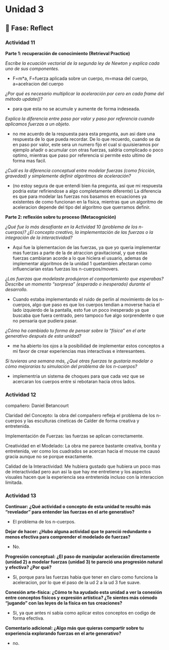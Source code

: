 # Unidad 3


## 🤔 Fase: Reflect


### Actividad 11

**Parte 1: recuperación de conocimiento (Retrieval Practice)**

*Escribe la ecuación vectorial de la segunda ley de Newton y explica cada uno de sus componentes.*
- F=m*a, F=fuerza aplicada sobre un cuerpo, m=masa del cuerpo, a=acelracion del cuerpo

*¿Por qué es necesario multiplicar la aceleración por cero en cada frame del método update()?*
- para que esta no se acumule y aumente de forma indeseada.

*Explica la diferencia entre paso por valor y paso por referencia cuando aplicamos fuerzas a un objeto.*
- no me acuerdo de la respuesta para esta pregunta, aun asi dare una respuesta de lo que pueda recordar. De lo que recuerdo, cuando se da en paso por valor, este sera un numero fijo el cual si quuisieramos por ejemplo añadir o acumular con otras fuerzas, saldria complicado o poco optimo, mientras que paso por referencia si permite esto ultimo de forma mas facil.

*¿Cuál es la diferencia conceptual entre modelar fuerzas (como fricción, gravedad) y simplemente definir algoritmos de aceleración?*
- (no estoy segura de que entendi bien ña pregunta, asi que mi respuesta podria estar refiriendose a algo completamente diferente) La diferencia es que para modelar las fuerzas nos basamos en ecuaciones ya existentes de como funcionan en la fisica, mientras que un algoritmo de aceleracion depende del tipo del algoritmo que querramos definir.


**Parte 2: reflexión sobre tu proceso (Metacognición)**

*¿Qué fue lo más desafiante en la Actividad 10 (problema de los n-cuerpos)? ¿El concepto creativo, la implementación de las fuerzas o la integración de la interactividad?*
- Aqui fue la iplementacion de las fuerzas, ya que yo queria implementar mas fuerzas a parte de la de atraccion gravitacional, y que estas fuerzas cambiaran acorde a lo que hiciera el usuario, ademas de implementar algoritmos de la unidad 1 quetambien afectaran como influenciarian estas fuerzas los n-cuerpos/movers.

*¿Las fuerzas que modelaste produjeron el comportamiento que esperabas? Describe un momento “sorpresa” (esperado o inesperado) durante el desarrollo.*
- Cuando estaba implementando el ruido de perlin al movimiento de los n-cuerpos, algo que paso es que los cuerpos tendian a moverse hacia el lado izquierdo de la pantalla, esto fue un poco inesperado ya que buscaba que fuera centrado, pero tampoco fue algo sorprendente o que no pensaria que pudiera pasar.

*¿Cómo ha cambiado tu forma de pensar sobre la “física” en el arte generativo después de esta unidad?*
- me ha abierto los ojos a la posibilidad de implementar estos conceptos a mi favor de crear experiencias mas interactivas e interesantees.

*Si tuvieras una semana más, ¿Qué otras fuerzas te gustaría modelar o cómo mejorarías tu simulación del problema de los n-cuerpos?*
- implementria un sistema de choques para que cada vez que se acercaran los cuerpos entre si rebotaran hacia otros lados.



### Actividad 12

compañero: Daniel Betancourt

Claridad del Concepto: la obra del compañero refleja el problema de los n-cuerpos y las esculturas cineticas de Calder de forma creativa y entretenida.


Implementación de Fuerzas: las fuerzas se aplican correctamente.


Creatividad en el Modelado: La obra me parece bastante creativa, bonita y entretenida, ver como los cuadrados se acercan hacia el mouse me causó gracia aunque no se porque exactamente.


Calidad de la Interactividad: Me hubiera gustado que hubiera un poco mas de interactividad pero aun asi la que hay me entretiene y los aspectos visuales hacen que la experiencia sea entretenida incluso con la interaccion limitada.



### Actividad 13

**Continuar: ¿Qué actividad o concepto de esta unidad te resultó más “revelador” para entender las fuerzas en el arte generativo?**
- El problema de los n-cuerpos.

**Dejar de hacer: ¿Hubo alguna actividad que te pareció redundante o menos efectiva para comprender el modelado de fuerzas?**
- No.
  
**Progresión conceptual: ¿El paso de manipular aceleración directamente (unidad 2) a modelar fuerzas (unidad 3) te pareció una progresión natural y efectiva? ¿Por qué?**
- Si, porque para las fuerzas habia que tener en claro como funciona la aceleracion, por lo que el paso de la ud 2 a la ud 3 fue suave.

**Conexión arte-física: ¿Cómo te ha ayudado esta unidad a ver la conexión entre conceptos físicos y expresión artística? ¿Te sientes más cómodo “jugando” con las leyes de la física en tus creaciones?**
- Si, ya que antes ni sabia como aplicar estos conceptos en codigo de forma efectiva.

**Comentario adicional: ¿Algo más que quieras compartir sobre tu experiencia explorando fuerzas en el arte generativo?**
- no.

